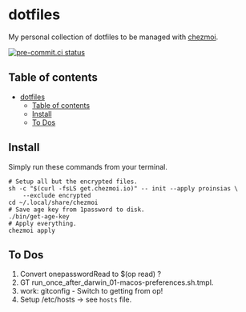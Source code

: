 # dotfiles

My personal collection of dotfiles to be managed with
[chezmoi](https://www.chezmoi.io/).

[![pre-commit.ci status](https://results.pre-commit.ci/badge/github/proinsias/dotfiles/main.svg)](https://results.pre-commit.ci/latest/github/proinsias/dotfiles/main) <!-- editorconfig-checker-disable-line --> <!-- markdownlint-disable line-length -->

## Table of contents

<!--
Table of contents updated via:
uvx --from md-toc md_toc --in-place github -- README.md
-->
<!--TOC-->

-   [dotfiles](#dotfiles)
    -   [Table of contents](#table-of-contents)
    -   [Install](#install)
    -   [To Dos](#to-dos)

<!--TOC-->

## Install

Simply run these commands from your terminal.

```shell
# Setup all but the encrypted files.
sh -c "$(curl -fsLS get.chezmoi.io)" -- init --apply proinsias \
    --exclude encrypted
cd ~/.local/share/chezmoi
# Save age key from 1password to disk.
./bin/get-age-key
# Apply everything.
chezmoi apply
```

## To Dos

1. Convert onepasswordRead to $(op read) ?
1. GT run_once_after_darwin_01-macos-preferences.sh.tmpl.
1. work: gitconfig - Switch to getting from op!
1. Setup /etc/hosts -> see `hosts` file.
